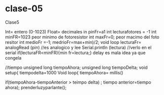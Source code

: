 # clase-05
Clase5 

Int= entero (0-1023)
Float=  decimales
in pinFr=a1
int lecturafotores = -1
int minFR=1023 peor minimo de fotoresistor
int maxFr=0; peor macimo del foto resitor
int medioFr =-1;
medrioFr=max+min)/2;
void loop 
lecturaFr= analogRead (pin) //es analogico  y lee 
Serial.println (lectura) //verlo en el serial
if(lecturaFR<minFR){min fr=lectura;} 
delay es mala idea ya que congela

//tiempo
unsigned long tiempoAhora; 
unsigned long tiempoDelta;
void setup{
tiempodelta=1000
Void loop{ 
tiempoAhora= millis()

if(tiempoAhora-tiempoAnterior > teimpo delta) ;
tiempo anterior=tiempo ahora); 
prenderluzyparlante();

